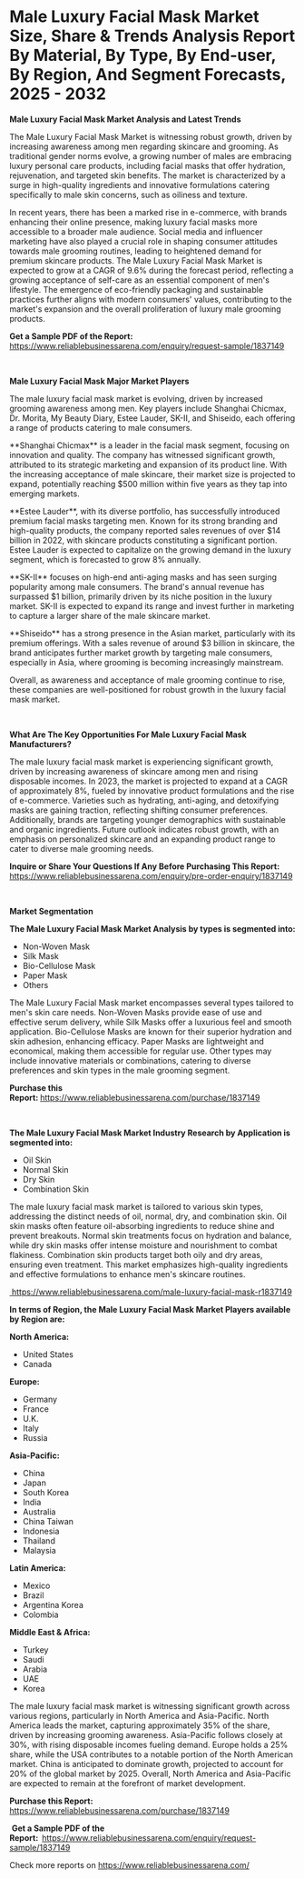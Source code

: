 <p><h1>Male Luxury Facial Mask Market Size, Share & Trends Analysis Report By Material, By Type, By End-user, By Region, And Segment Forecasts, 2025 - 2032</h1></p><p><strong>Male Luxury Facial Mask Market Analysis and Latest Trends</strong></p>
<p><p>The Male Luxury Facial Mask Market is witnessing robust growth, driven by increasing awareness among men regarding skincare and grooming. As traditional gender norms evolve, a growing number of males are embracing luxury personal care products, including facial masks that offer hydration, rejuvenation, and targeted skin benefits. The market is characterized by a surge in high-quality ingredients and innovative formulations catering specifically to male skin concerns, such as oiliness and texture.</p><p>In recent years, there has been a marked rise in e-commerce, with brands enhancing their online presence, making luxury facial masks more accessible to a broader male audience. Social media and influencer marketing have also played a crucial role in shaping consumer attitudes towards male grooming routines, leading to heightened demand for premium skincare products. The Male Luxury Facial Mask Market is expected to grow at a CAGR of 9.6% during the forecast period, reflecting a growing acceptance of self-care as an essential component of men's lifestyle. The emergence of eco-friendly packaging and sustainable practices further aligns with modern consumers' values, contributing to the market's expansion and the overall proliferation of luxury male grooming products.</p></p>
<p><strong>Get a Sample PDF of the Report:&nbsp;</strong> <a href="https://www.reliablebusinessarena.com/enquiry/request-sample/1837149?utm_campaign=1932&utm_medium=2&utm_source=Github&utm_content=ia&utm_term=10022025&utm_id=male-luxury-facial-mask">https://www.reliablebusinessarena.com/enquiry/request-sample/1837149</a></p>
<p>&nbsp;</p>
<p><strong>Male Luxury Facial Mask Major Market Players</strong></p>
<p><p>The male luxury facial mask market is evolving, driven by increased grooming awareness among men. Key players include Shanghai Chicmax, Dr. Morita, My Beauty Diary, Estee Lauder, SK-II, and Shiseido, each offering a range of products catering to male consumers.</p><p>**Shanghai Chicmax** is a leader in the facial mask segment, focusing on innovation and quality. The company has witnessed significant growth, attributed to its strategic marketing and expansion of its product line. With the increasing acceptance of male skincare, their market size is projected to expand, potentially reaching $500 million within five years as they tap into emerging markets.</p><p>**Estee Lauder**, with its diverse portfolio, has successfully introduced premium facial masks targeting men. Known for its strong branding and high-quality products, the company reported sales revenues of over $14 billion in 2022, with skincare products constituting a significant portion. Estee Lauder is expected to capitalize on the growing demand in the luxury segment, which is forecasted to grow 8% annually.</p><p>**SK-II** focuses on high-end anti-aging masks and has seen surging popularity among male consumers. The brand's annual revenue has surpassed $1 billion, primarily driven by its niche position in the luxury market. SK-II is expected to expand its range and invest further in marketing to capture a larger share of the male skincare market.</p><p>**Shiseido** has a strong presence in the Asian market, particularly with its premium offerings. With a sales revenue of around $3 billion in skincare, the brand anticipates further market growth by targeting male consumers, especially in Asia, where grooming is becoming increasingly mainstream.</p><p>Overall, as awareness and acceptance of male grooming continue to rise, these companies are well-positioned for robust growth in the luxury facial mask market.</p></p>
<p>&nbsp;</p>
<p><strong>What Are The Key Opportunities For Male Luxury Facial Mask Manufacturers?</strong></p>
<p><p>The male luxury facial mask market is experiencing significant growth, driven by increasing awareness of skincare among men and rising disposable incomes. In 2023, the market is projected to expand at a CAGR of approximately 8%, fueled by innovative product formulations and the rise of e-commerce. Varieties such as hydrating, anti-aging, and detoxifying masks are gaining traction, reflecting shifting consumer preferences. Additionally, brands are targeting younger demographics with sustainable and organic ingredients. Future outlook indicates robust growth, with an emphasis on personalized skincare and an expanding product range to cater to diverse male grooming needs.</p></p>
<p><strong>Inquire or Share Your Questions If Any Before Purchasing This Report:</strong> <a href="https://www.reliablebusinessarena.com/enquiry/pre-order-enquiry/1837149?utm_campaign=1932&utm_medium=2&utm_source=Github&utm_content=ia&utm_term=10022025&utm_id=male-luxury-facial-mask">https://www.reliablebusinessarena.com/enquiry/pre-order-enquiry/1837149</a></p>
<p>&nbsp;</p>
<p><strong>Market Segmentation</strong></p>
<p><strong>The Male Luxury Facial Mask Market Analysis by types is segmented into:</strong></p>
<p><ul><li>Non-Woven Mask</li><li>Silk Mask</li><li>Bio-Cellulose Mask</li><li>Paper Mask</li><li>Others</li></ul></p>
<p><p>The Male Luxury Facial Mask market encompasses several types tailored to men's skin care needs. Non-Woven Masks provide ease of use and effective serum delivery, while Silk Masks offer a luxurious feel and smooth application. Bio-Cellulose Masks are known for their superior hydration and skin adhesion, enhancing efficacy. Paper Masks are lightweight and economical, making them accessible for regular use. Other types may include innovative materials or combinations, catering to diverse preferences and skin types in the male grooming segment.</p></p>
<p><strong>Purchase this Report:&nbsp;</strong><a href="https://www.reliablebusinessarena.com/purchase/1837149?utm_campaign=1932&utm_medium=2&utm_source=Github&utm_content=ia&utm_term=10022025&utm_id=male-luxury-facial-mask">https://www.reliablebusinessarena.com/purchase/1837149</a></p>
<p>&nbsp;</p>
<p><strong>The Male Luxury Facial Mask Market Industry Research by Application is segmented into:</strong></p>
<p><ul><li>Oil Skin</li><li>Normal Skin</li><li>Dry Skin</li><li>Combination Skin</li></ul></p>
<p><p>The male luxury facial mask market is tailored to various skin types, addressing the distinct needs of oil, normal, dry, and combination skin. Oil skin masks often feature oil-absorbing ingredients to reduce shine and prevent breakouts. Normal skin treatments focus on hydration and balance, while dry skin masks offer intense moisture and nourishment to combat flakiness. Combination skin products target both oily and dry areas, ensuring even treatment. This market emphasizes high-quality ingredients and effective formulations to enhance men's skincare routines.</p></p>
<p><a href="https://www.reliablebusinessarena.com/male-luxury-facial-mask-r1837149?utm_campaign=1932&utm_medium=2&utm_source=Github&utm_content=ia&utm_term=10022025&utm_id=male-luxury-facial-mask">&nbsp;https://www.reliablebusinessarena.com/male-luxury-facial-mask-r1837149</a></p>
<p><strong>In terms of Region, the Male Luxury Facial Mask Market Players available by Region are:</strong></p>
<p>
    <p> <strong> North America: </strong>
        <ul>
            <li>United States</li>
            <li>Canada</li>
        </ul>
        </p> 
    <p> <strong> Europe: </strong>
        <ul>
            <li>Germany</li>
            <li>France</li>
            <li>U.K.</li>
            <li>Italy</li>
            <li>Russia</li>
        </ul>
        </p> 
    <p> <strong> Asia-Pacific: </strong>
        <ul>
            <li>China</li>
            <li>Japan</li>
            <li>South Korea</li>
            <li>India</li>
            <li>Australia</li>
            <li>China Taiwan</li>
            <li>Indonesia</li>
            <li>Thailand</li>
            <li>Malaysia</li>
        </ul>
        </p> 
    <p> <strong> Latin America: </strong>
        <ul>
            <li>Mexico</li>
            <li>Brazil</li>
            <li>Argentina Korea</li>
            <li>Colombia</li>
        </ul>
        </p> 
    <p> <strong> Middle East & Africa: </strong>
        <ul>
            <li>Turkey</li>
            <li>Saudi</li>
            <li>Arabia</li>
            <li>UAE</li>
            <li>Korea</li>
        </ul>
    </p>
    </p>
<p><p>The male luxury facial mask market is witnessing significant growth across various regions, particularly in North America and Asia-Pacific. North America leads the market, capturing approximately 35% of the share, driven by increasing grooming awareness. Asia-Pacific follows closely at 30%, with rising disposable incomes fueling demand. Europe holds a 25% share, while the USA contributes to a notable portion of the North American market. China is anticipated to dominate growth, projected to account for 20% of the global market by 2025. Overall, North America and Asia-Pacific are expected to remain at the forefront of market development.</p></p>
<p><strong>Purchase this Report: </strong><a href="https://www.reliablebusinessarena.com/purchase/1837149?utm_campaign=1932&utm_medium=2&utm_source=Github&utm_content=ia&utm_term=10022025&utm_id=male-luxury-facial-mask">https://www.reliablebusinessarena.com/purchase/1837149</a></p>
<p>&nbsp;<strong>Get a Sample PDF of the Report:&nbsp;&nbsp;</strong><a href="https://www.reliablebusinessarena.com/enquiry/request-sample/1837149?utm_campaign=1932&utm_medium=2&utm_source=Github&utm_content=ia&utm_term=10022025&utm_id=male-luxury-facial-mask">https://www.reliablebusinessarena.com/enquiry/request-sample/1837149</a></p>
<p><strong></strong></p>
<p>Check more reports on <a href="https://www.reliablebusinessarena.com/?utm_campaign=1932&utm_medium=2&utm_source=Github&utm_content=ia&utm_term=10022025&utm_id=male-luxury-facial-mask">https://www.reliablebusinessarena.com/</a></p>